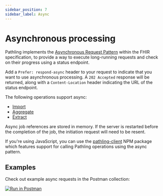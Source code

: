 ```yaml
---
sidebar_position: 7
sidebar_label: Async
---
```


# Asynchronous processing

Pathling implements
the [Asynchronous Request Pattern](https://hl7.org/fhir/R4/async.html)
within the FHIR specification, to provide a way to execute long-running requests
and check on their progress using a status endpoint.

Add a `Prefer: respond-async` header to your request to indicate that you want
to use asynchronous processing. A `202 Accepted` response will be returned,
along with a `Content-Location` header indicating the URL of the status
endpoint.

The following operations support async:

- [Import](./operations/import)
- [Aggregate](./operations/aggregate)
- [Extract](./operations/extract)

Async job references are stored in memory. If the server is restarted before
the completion of the job, the initiation request will need to be resent.

If you're using JavaScript, you can use
the [pathling-client](https://www.npmjs.com/package/pathling-client) NPM package
which features support for calling Pathling operations using the async pattern.

## Examples

Check out example async requests in the Postman collection:

<a class="postman-link"
href="https://documenter.getpostman.com/view/634774/UVsQs48s#dd55e70a-c67c-4132-9a80-ab5f69e8c2ff">
<img src="https://run.pstmn.io/button.svg" alt="Run in Postman"/></a>
